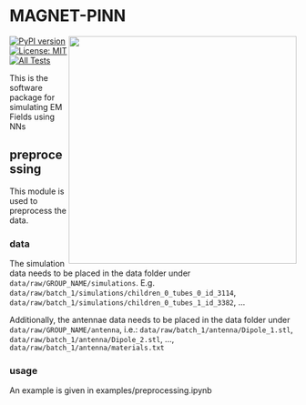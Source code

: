 # MAGNET-PINN
<img src="https://magnet4cardiac7t.github.io/assets/img/magnet_logo_venn.svg" width="400em" align="right" />

[![PyPI version](https://badge.fury.io/py/magnet_pinn.svg)](https://badge.fury.io/py/magnet_pinn)
[![License: MIT](https://img.shields.io/badge/License-MIT-green.svg)](https://opensource.org/licenses/MIT)
[![All Tests](https://github.com/MAGNET4Cardiac7T/magnet-pinn/actions/workflows/test_all.yaml/badge.svg)](https://github.com/MAGNET4Cardiac7T/magnet-pinn/actions/workflows/test_all.yaml)

[comment]: [![Docs](https://github.com/badulion/dynabench/actions/workflows/build_docs.yml/badge.svg)](https://dynabench.github.io)

This is the software package for simulating EM Fields using NNs

## preprocessing
This module is used to preprocess the data. 

### data
The simulation data needs to be placed in the data folder under `data/raw/GROUP_NAME/simulations`.
E.g. `data/raw/batch_1/simulations/children_0_tubes_0_id_3114`, `data/raw/batch_1/simulations/children_0_tubes_1_id_3382`, ...

Additionally, the antennae data needs to be placed in the data folder under `data/raw/GROUP_NAME/antenna`, i.e.:
`data/raw/batch_1/antenna/Dipole_1.stl`, `data/raw/batch_1/antenna/Dipole_2.stl`, ..., `data/raw/batch_1/antenna/materials.txt`

### usage
An example is given in examples/preprocessing.ipynb
